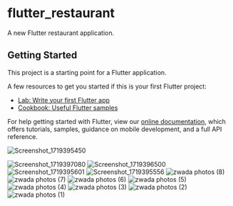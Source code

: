 # flutter_restaurant

A new Flutter restaurant application.

## Getting Started

This project is a starting point for a Flutter application.

A few resources to get you started if this is your first Flutter project:

- [Lab: Write your first Flutter app](https://flutter.dev/docs/get-started/codelab)
- [Cookbook: Useful Flutter samples](https://flutter.dev/docs/cookbook)

For help getting started with Flutter, view our
[online documentation](https://flutter.dev/docs), which offers tutorials,
samples, guidance on mobile development, and a full API reference.

![Screenshot_1719395450](https://github.com/ismailyehia/zwada_market/assets/105608443/ab6b1eae-b694-4b36-a7fc-b4471d1a3f8e)

![Screenshot_1719397080](https://github.com/ismailyehia/zwada_market/assets/105608443/8cfd39ed-bf68-466d-b152-4f8016ea2167)
![Screenshot_1719396500](https://github.com/ismailyehia/zwada_market/assets/105608443/92a48b1b-394f-4a3c-aa92-978600a8dd52)
![Screenshot_1719395601](https://github.com/ismailyehia/zwada_market/assets/105608443/f6603abb-9010-4aee-89ab-68210808d1a1)
![Screenshot_1719395556](https://github.com/ismailyehia/zwada_market/assets/105608443/85f7d1dd-7ac0-4b11-a9f2-ded95796bf63)
![zwada photos (8)](https://github.com/ismailyehia/zwada_market/assets/105608443/cb389799-887e-4f9b-ad26-e107deea520c)
![zwada photos (7)](https://github.com/ismailyehia/zwada_market/assets/105608443/a6f4584d-5745-43b5-bab1-4596ec23ffbd)
![zwada photos (6)](https://github.com/ismailyehia/zwada_market/assets/105608443/d0fd0586-0e29-4d88-8cab-d0623fb07e09)
![zwada photos (5)](https://github.com/ismailyehia/zwada_market/assets/105608443/da555506-879a-4dd7-b4a4-2532338fb829)
![zwada photos (4)](https://github.com/ismailyehia/zwada_market/assets/105608443/3192f7d9-570e-4d57-8408-28ed9aa7f858)
![zwada photos (3)](https://github.com/ismailyehia/zwada_market/assets/105608443/64aff2ab-8a46-4ad5-98b4-91c7c9928126)
![zwada photos (2)](https://github.com/ismailyehia/zwada_market/assets/105608443/1fef0062-c4a0-4e5f-8729-b4c97e98cbf4)
![zwada photos (1)](https://github.com/ismailyehia/zwada_market/assets/105608443/9cd2eaf0-09d4-43fe-baf6-80f6a062b641)

